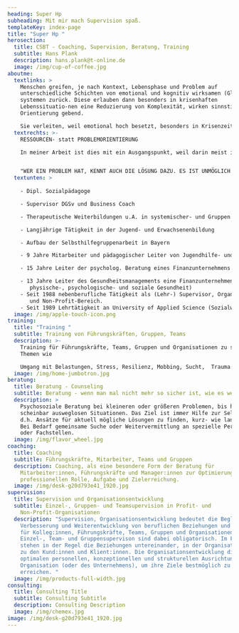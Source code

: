 ```yaml
---
heading: Super Hp
subheading: Mit mir mach Supervision spaß.
templateKey: index-page
title: "Super Hp "
herosection:
  title: CSBT - Coaching, Supervision, Beratung, Training
  subtitle: Hans Plank
  description: hans.plank@t-online.de
  image: /img/cup-of-coffee.jpg
aboutme:
  textlinks: >
    Menschen greifen, je nach Kontext, Lebensphase und Problem auf
    unterschiedliche Schichten von emotional und kognitiv wirksamen (Glaubens-)
    systemen zurück. Diese erlauben dann besonders in krisenhaften
    Lebenssituatio-nen eine Reduzierung von Komplexität, wirken sinnstiftend und
    Orientierung gebend.

    Sie verleiten, weil emotional hoch besetzt, besonders in Krisenzeiten  zu Verallgemeinerungen "wie das Leben wirklich ist". Diese Systeme sind eher auf einer intuitiv-unwillkürlichen Ebene angesiedelt und beeinflussen in einer scheinbar autonomen Weise die eigene Selbstregulation. Sie sind gleich wirksam sowohl in privaten als auch beruflichen (Kollegen, Teams, Organisationen, Führungsrolle) Kontexten.
  textrechts: >-
    RESSOURCEN- statt PROBLEMORIENTIERUNG

    In meiner Arbeit ist dies mit ein Ausgangspunkt, weil darin meist implizit Ansätze für Lösungen verborgen liegen, die lohnen erforscht, erweitert und ausprobiert zu werden. Zusätzlich können sie auch noch die für Veränderungen nötige Energie bereitstellen.


    "WER EIN PROBLEM HAT, KENNT AUCH DIE LÖSUNG DAZU. ES IST UNMÖGLICH EIN PROBLEM ZU HABEN, OHNE ENTSPRECHENDE LÖSUNG..." (G. Schmidt)
  textunten: >
    
    - Dipl. Sozialpädagoge

    - Supervisor DGSv und Business Coach

    - Therapeutische Weiterbildungen u.A. in systemischer- und Gruppen - Beratung.

    - Langjährige Tätigkeit in der Jugend- und Erwachsenenbildung

    - Aufbau der Selbsthilfegruppenarbeit in Bayern

    - 9 Jahre Mitarbeiter und pädagogischer Leiter von Jugendhilfe- und Behinderteneinrichtungen.

    - 15 Jahre Leiter der psycholog. Beratung eines Finanzunternehmens (Beratung, Coaching, Training)

    - 13 Jahre Leiter des Gesundheitsmanagements eine Finanzunternehmens (Gesundheitsschutz, Sicherheit, 
       physische-, psychologische- und soziale Gesundheit)
    - Seit 1988 nebenberufliche Tätigkeit als (Lehr-) Supervisor, Organisationsberater, Trainer und Coach im Profit 
       und Non-Profit-Bereich.
    - Seit 1989 Lehrtätigkeit an University of Applied Science (Sozialwesen, Health Management)
  image: /img/apple-touch-icon.png
training:
  title: "Training "
  subtitle: Training von Führungskräften, Gruppen, Teams
  description: >-
    Training für Führungskräfte, Teams, Gruppen und Organisationen zu speziellen
    Themen wie

    Umgang mit Belastungen, Stress, Resilienz, Mobbing, Sucht,  Trauma. Auch im Rahmen von Supervision möglich, zur Bearbeitung spezieller Schwerpunkte.
  image: /img/home-jumbotron.jpg
beratung:
  title: Beratung - Counseling
  subtitle: Beratung - wenn man mal nicht mehr so sicher ist, wie es weitergehen kann.
  description: >
    Psychosoziale Beratung bei kleineren oder größeren Problemen, bis hin zu
    scheinbar ausweglosen Situationen. Das Ziel ist immer Hilfe zur Selbsthilfe,
    d.h. Ansätze für aktuell mögliche Lösungen zu finden, kurz- wie langfristig.
    Bei Bedarf gemeinsame Suche oder Weitervermittlung an spezielle Personen
    oder Fachstellen.
  image: /img/flavor_wheel.jpg
coaching:
  title: Coaching
  subtitle: Führungskräfte, Mitarbeiter, Teams und Gruppen
  description: Coaching, als eine besondere Form der Beratung für
    Mitarbeiter:innen, Führungskräfte und Manager:innen zur Optimierung ihrer
    professionellen Rolle, Aufgabe und Zielerreichung.
  image: /img/desk-g20d793e41_1920.jpg
supervision:
  title: Supervision und Organisationsentwicklung
  subtitle: Einzel-, Gruppen- und Teamsupervision in Profit- und
    Non-Profit-Organisationen
  description: "Supervision, Organisationsentwicklung bedeutet die Begleitung,
    Verbesserung und Weiterentwicklung von beruflichen Beziehungen und Prozessen
    für Kolleg:innen, Führungskräfte, Teams, Gruppen und Organisationen.
    Einzel-, Team- und Gruppensupervison sind dabei obligatorisch. Im Fokus
    stehen in der Regel die Beziehungen untereinander, in der Organisation und
    zu den Kund:innen und Klient:innen. Die Organisationsentwicklung dient der
    optimalen personellen, konzeptionellen und strukturellen Ausrichtung der
    Organisation (oder des Unternehmens), um ihre Ziele bestmöglich zu
    erreichen. "
  image: /img/products-full-width.jpg
consulting:
  title: Consulting Title
  subtitle: Consulting Subtitle
  description: Consulting Description
  image: /img/chemex.jpg
image: /img/desk-g20d793e41_1920.jpg
---
```

